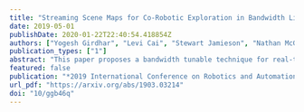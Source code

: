 ```yaml
---
title: "Streaming Scene Maps for Co-Robotic Exploration in Bandwidth Limited Environments"
date: 2019-05-01
publishDate: 2020-01-22T22:40:54.418854Z
authors: ["Yogesh Girdhar", "Levi Cai", "Stewart Jamieson", "Nathan McGuire", "Genevieve Flaspohler", "Stefano Suman", "Brian Claus"]
publication_types: ["1"]
abstract: "This paper proposes a bandwidth tunable technique for real-time probabilistic scene modeling and mapping to enable co-robotic exploration in communication constrained environments such as the deep sea. The parameters of the system enable the user to characterize the scene complexity represented by the map, which in turn determines the bandwidth requirements. The approach is demonstrated using an underwater robot that learns an unsupervised scene model of the environment and then uses this scene model to communicate the spatial distribution of various high-level semantic scene constructs to a human operator. Preliminary experiments in an artificially constructed tank environment as well as simulated missions over a 10m×10m coral reef using real data show the tunability of the maps to different bandwidth constraints and science interests. To our knowledge this is the first paper to quantify how the free parameters of the unsupervised scene model impact both the scientific utility of and bandwidth required to communicate the resulting scene model."
featured: false
publication: "*2019 International Conference on Robotics and Automation (ICRA)*"
url_pdf: "https://arxiv.org/abs/1903.03214"
doi: "10/ggb46q"
---
```


